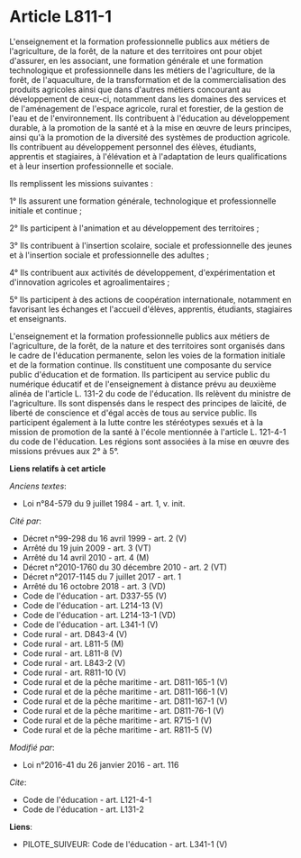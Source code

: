 # Article L811-1

L'enseignement et la formation professionnelle publics aux métiers de l'agriculture, de la forêt, de la nature et des
territoires ont pour objet d'assurer, en les associant, une formation générale et une formation technologique et
professionnelle dans les métiers de l'agriculture, de la forêt, de l'aquaculture, de la transformation et de la
commercialisation des produits agricoles ainsi que dans d'autres métiers concourant au développement de ceux-ci, notamment
dans les domaines des services et de l'aménagement de l'espace agricole, rural et forestier, de la gestion de l'eau et de
l'environnement. Ils contribuent à l'éducation au développement durable, à la promotion de la santé et à la mise en œuvre de
leurs principes, ainsi qu'à la promotion de la diversité des systèmes de production agricole. Ils contribuent au
développement personnel des élèves, étudiants, apprentis et stagiaires, à l'élévation et à l'adaptation de leurs
qualifications et à leur insertion professionnelle et sociale.

Ils remplissent les missions suivantes :

1° Ils assurent une formation générale, technologique et professionnelle initiale et continue ;

2° Ils participent à l'animation et au développement des territoires ;

3° Ils contribuent à l'insertion scolaire, sociale et professionnelle des jeunes et à l'insertion sociale et professionnelle
des adultes ;

4° Ils contribuent aux activités de développement, d'expérimentation et d'innovation agricoles et agroalimentaires ;

5° Ils participent à des actions de coopération internationale, notamment en favorisant les échanges et l'accueil d'élèves,
apprentis, étudiants, stagiaires et enseignants.

L'enseignement et la formation professionnelle publics aux métiers de l'agriculture, de la forêt, de la nature et des
territoires sont organisés dans le cadre de l'éducation permanente, selon les voies de la formation initiale et de la
formation continue. Ils constituent une composante du service public d'éducation et de formation. Ils participent au service
public du numérique éducatif et de l'enseignement à distance prévu au deuxième alinéa de l'article L. 131-2 du code de
l'éducation. Ils relèvent du ministre de l'agriculture. Ils sont dispensés dans le respect des principes de laïcité, de
liberté de conscience et d'égal accès de tous au service public. Ils participent également à la lutte contre les stéréotypes
sexués et à la mission de promotion de la santé à l'école mentionnée à l'article L. 121-4-1 du code de l'éducation. Les
régions sont associées à la mise en œuvre des missions prévues aux 2° à 5°.

**Liens relatifs à cet article**

_Anciens textes_:

  - Loi n°84-579 du 9 juillet 1984 - art. 1, v. init.

_Cité par_:

  - Décret n°99-298 du 16 avril 1999 - art. 2 (V)
  - Arrêté du 19 juin 2009 - art. 3 (VT)
  - Arrêté du 14 avril 2010 - art. 4 (M)
  - Décret n°2010-1760 du 30 décembre 2010 - art. 2 (VT)
  - Décret n°2017-1145 du 7 juillet 2017 - art. 1
  - Arrêté du 16 octobre 2018 - art. 3 (VD)
  - Code de l'éducation - art. D337-55 (V)
  - Code de l'éducation - art. L214-13 (V)
  - Code de l'éducation - art. L214-13-1 (VD)
  - Code de l'éducation - art. L341-1 (V)
  - Code rural - art. D843-4 (V)
  - Code rural - art. L811-5 (M)
  - Code rural - art. L811-8 (V)
  - Code rural - art. L843-2 (V)
  - Code rural - art. R811-10 (V)
  - Code rural et de la pêche maritime - art. D811-165-1 (V)
  - Code rural et de la pêche maritime - art. D811-166-1 (V)
  - Code rural et de la pêche maritime - art. D811-167-1 (V)
  - Code rural et de la pêche maritime - art. D811-76-1 (V)
  - Code rural et de la pêche maritime - art. R715-1 (V)
  - Code rural et de la pêche maritime - art. R811-5 (V)

_Modifié par_:

  - Loi n°2016-41 du 26 janvier 2016 - art. 116

_Cite_:

  - Code de l'éducation - art. L121-4-1
  - Code de l'éducation - art. L131-2

**Liens**:

  - PILOTE_SUIVEUR: Code de l'éducation - art. L341-1 (V)
